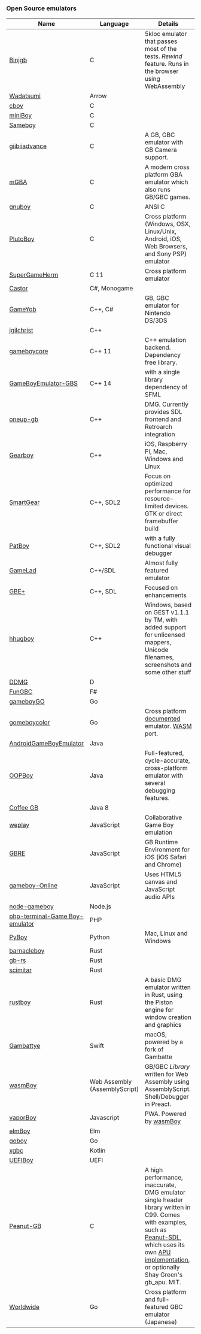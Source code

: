 ### Open Source emulators

| Name | Language | Details |
| --- | --- | --- |
| [Binjgb](https://github.com/binji/binjgb) | C | 5kloc emulator that passes most of the tests. *Rewind* feature. Runs in the browser using WebAssembly |
| [Wadatsumi](https://github.com/arrow-lang/wadatsumi) | Arrow | |
| [cboy](https://github.com/jkbenaim/cboy) | C |
| [miniBoy](https://github.com/Dhole/miniBoy) | C | |
| [Sameboy](https://github.com/LIJI32/SameBoy) | C | |
| [giibiiadvance](https://github.com/AntonioND/giibiiadvance) | C | A GB, GBC emulator with GB Camera support.|
| [mGBA](https://github.com/mgba-emu/mgba) | C | A modern cross platform GBA emulator which also runs GB/GBC games. |
| [gnuboy](https://github.com/rofl0r/gnuboy) | C | ANSI C |
| [PlutoBoy](https://github.com/RossMeikleham/PlutoBoy) | C | Cross platform (Windows, OSX, Linux/Unix, Android, iOS, Web Browsers, and Sony PSP) emulator |
| [SuperGameHerm](https://code.foxkit.us/emulators/supergameherm) | C 11 | Cross platform emulator |
| [Castor](https://github.com/kosinw/Castor) | C#, Monogame |
| [GameYob](https://github.com/Drenn1/GameYob) | C++, C# | GB, GBC emulator for Nintendo DS/3DS |
| [jgilchrist](https://github.com/jgilchrist/emulator) | C++ |
| [gameboycore](https://github.com/nnarain/gameboycore) | C++ 11 | C++ emulation backend. Dependency free library. |
| [GameBoyEmulator-GBS](https://github.com/Salgat/GameBoyEmulator-GBS) | C++ 14 | with a single library dependency of SFML |
| [oneup-gb](https://github.com/oneup40/oneup-gb) | C++ | DMG. Currently provides SDL frontend and Retroarch integration |
| [Gearboy](https://github.com/drhelius/Gearboy) | C++ | iOS, Raspberry Pi, Mac, Windows and Linux |
| [SmartGear](https://github.com/bitbank2/sg_free) | C++, SDL2 | Focus on optimized performance for resource-limited devices. GTK or direct framebuffer build |
| [PatBoy](https://github.com/Jonazan2/PatBoy) | C++, SDL2 | with a fully functional visual debugger |
| [GameLad](https://github.com/Dooskington/GameLad) | C++/SDL | Almost fully featured emulator |
| [GBE+](https://github.com/shonumi/gbe-plus) | C++, SDL | Focused on enhancements |
| [hhugboy](https://github.com/tzlion/hhugboy) | C++ | Windows, based on GEST v1.1.1 by TM, with added support for unlicensed mappers, Unicode filenames, screenshots and some other stuff |
| [DDMG](https://github.com/mstojcevich/ddmg) | D |
| [FunGBC](https://github.com/andreasjhkarlsson/fungbc) | F# | |
| [gameboyGO](https://github.com/gonccalo/gameboyGO) | Go |
| [gomeboycolor](https://github.com/djhworld/gomeboycolor) | Go | Cross platform [documented](http://djhworld.github.io/gomeboycolor/) emulator. [WASM](https://github.com/djhworld/gomeboycolor-wasm) port. |
| [AndroidGameBoyEmulator](https://github.com/pedrovgs/AndroidGameBoyEmulator) | Java | |
| [OOPBoy](https://github.com/429ers/OOPBoy) | Java | Full-featured, cycle-accurate, cross-platform emulator with several debugging features. |
| [Coffee GB](https://github.com/trekawek/coffee-gb) | Java 8 |
| [weplay](https://github.com/rauchg/weplay) | JavaScript | Collaborative Game Boy emulation |
| [GBRE](https://github.com/ericgramgb/GBRE) | JavaScript | GB Runtime Environment for iOS (iOS Safari and Chrome) |
| [gameboy-Online](https://github.com/taisel/gameboy-Online) | JavaScript | Uses HTML5 canvas and JavaScript audio APIs |
| [node-gameboy](https://github.com/nakardo/node-gameboy) | Node.js |
| [php-terminal-Game Boy-emulator](https://github.com/gabrielrcouto/php-terminal-gameboy-emulator) | PHP | |
| [PyBoy](https://github.com/Baekalfen/PyBoy) | Python | Mac, Linux and Windows |
| [barnacleboy](https://github.com/rep-nop/barnacleboy) | Rust | |
| [gb-rs](https://github.com/simias/gb-rs) | Rust | |
| [scimitar](https://github.com/tompko/scimitar) | Rust | |
| [rustboy](https://github.com/VelocityRa/rustboy) | Rust | A basic DMG emulator written in Rust, using the Piston engine for window creation and graphics |
| [Gambattye](https://github.com/Ben10do/Gambattye) | Swift | macOS, powered by a fork of Gambatte |
| [wasmBoy](https://github.com/torch2424/wasmBoy) | Web Assembly (AssemblyScript) | GB/GBC *Library* written for Web Assembly using AssemblyScript. Shell/Debugger in Preact.|
| [vaporBoy](https://github.com/torch2424/vaperBoy) | Javascript | PWA. Powered by [wasmBoy](https://github.com/torch2424/wasmBoy) |
| [elmBoy](https://github.com/Malax/elmboy) | Elm | |
| [goboy](https://github.com/Humpheh/goboy) | Go | |
| [xgbc](https://github.com/kotcrab/xgbc) | Kotlin | |
| [UEFIBoy](https://github.com/RossMeikleham/UEFIBoy) | UEFI | |
| [Peanut-GB](https://github.com/deltabeard/Peanut-GB) | C | A high performance, inaccurate, DMG emulator single header library written in C99. Comes with examples, such as [Peanut-SDL](https://github.com/deltabeard/Peanut-GB/tree/master/examples/sdl2), which uses its own [APU implementation](https://github.com/deltabeard/Peanut-GB/tree/master/examples/sdl2/peanut_apu), or optionally Shay Green's gb_apu. MIT. |
| [Worldwide](https://github.com/Akatsuki-py/Worldwide) | Go | Cross platform and full-featured GBC emulator (Japanese) |
